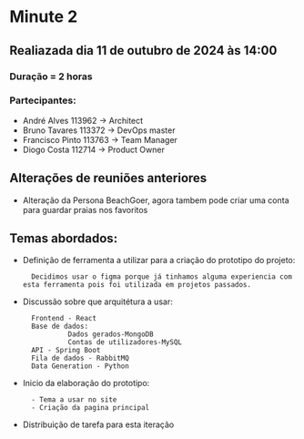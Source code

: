# Minute 2

## Realiazada dia 11 de outubro de 2024 às 14:00 

### Duração = 2 horas

### Partecipantes:
- André Alves 113962 -> Architect
- Bruno Tavares 113372 -> DevOps master
- Francisco Pinto 113763 -> Team Manager 
- Diogo Costa 112714 -> Product Owner



## Alterações de reuniões anteriores
- Alteração da Persona BeachGoer, agora tambem pode criar uma conta para guardar praias nos favoritos

## Temas abordados:


- Definição de ferramenta a utilizar para a criação do prototipo do projeto:
        
        Decidimos usar o figma porque já tinhamos alguma experiencia com esta ferramenta pois foi utilizada em projetos passados.



- Discussão sobre que arquitétura a usar: 

        Frontend - React
        Base de dados:
                 Dados gerados-MongoDB
                 Contas de utilizadores-MySQL
        API - Spring Boot
        Fila de dados - RabbitMQ
        Data Generation - Python

        



- Inicio da elaboração do prototipo:
        
        - Tema a usar no site
        - Criação da pagina principal

- Distribuição de tarefa para esta iteração

